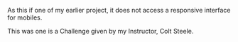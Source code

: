 As this if one of my earlier project, it does not access a responsive interface for mobiles.

This was one is a Challenge given by my Instructor, Colt Steele.
